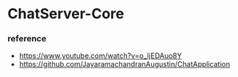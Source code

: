 # ChatServer-Core

### reference
- https://www.youtube.com/watch?v=o_IjEDAuo8Y
- https://github.com/JayaramachandranAugustin/ChatApplication